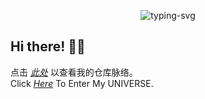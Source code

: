 <p align="center">
   <img src="https://readme-typing-svg.herokuapp.com?font=Cascadia+Code&size=28&pause=1000&color=849B91&center=true&vCenter=true&width=450&lines=%23+Do+What+You+Cant;%40MongooseOrion" alt="typing-svg">

## Hi there! 👋😈

<!--
**MongooseOrion/MongooseOrion** is a ✨ _special_ ✨ repository because its `README.md` (this file) appears on your GitHub profile.

Here are some ideas to get you started:

- 🔭 I’m currently working on ...
- 🌱 I’m currently learning ...
- 👯 I’m looking to collaborate on ...
- 🤔 I’m looking for help with ...
- 💬 Ask me about ...
- 📫 How to reach me: ...
- 😄 Pronouns: ...
- ⚡ Fun fact: ...
-->

点击 [*此处*](https://github.com/MongooseOrion/Senses) 以查看我的仓库脉络。<br>
Click [*Here*](https://github.com/MongooseOrion/Senses) To Enter My UNIVERSE.
